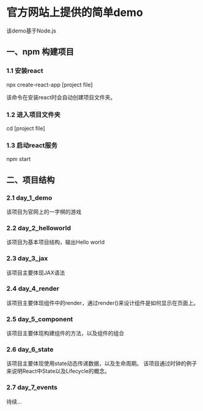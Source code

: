 # 官方网站上提供的简单demo

该demo基于Node.js

## 一、npm 构建项目
### 1.1 安装react
npx create-react-app [project file]

该命令在安装react时会自动创建项目文件夹。

### 1.2 进入项目文件夹
cd [project file]

### 1.3 启动react服务
npm start

## 二、项目结构
### 2.1 day_1_demo
该项目为官网上的一字棋的游戏

### 2.2 day_2_helloworld
该项目为基本项目结构，输出Hello world

### 2.3 day_3_jax
该项目主要体现JAX语法

### 2.4 day_4_render
该项目主要体现组件中的render，通过render()来设计组件是如何显示在页面上。

### 2.5 day_5_component
该项目主要体现构建组件的方法，以及组件的组合

### 2.6 day_6_state
该项目主要体现使用state动态传递数据，以及生命周期。
该项目通过时钟的例子来说明React中State以及Lifecycle的概念。

### 2.7 day_7_events
待续...



